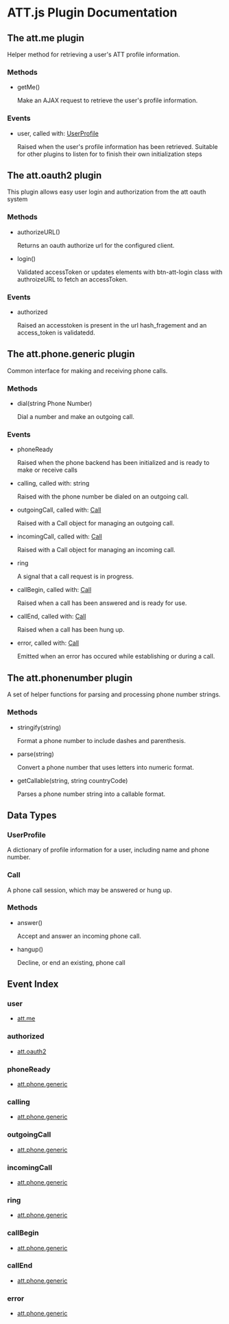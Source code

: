 # ATT.js Plugin Documentation

## The att.me plugin

Helper method for retrieving a user's ATT profile information.

### Methods

  - getMe()

    Make an AJAX request to retrieve the user's profile information.

### Events

  - <a id="att.me-event-user"></a>user, called with: [UserProfile](#att.oauth2-datatype-UserProfile)

    Raised when the user's profile information has been retrieved. Suitable for other plugins to listen for to finish their own initialization steps

## The att.oauth2 plugin

This plugin allows easy user login and authorization from the att oauth system

### Methods

  - authorizeURL()

    Returns an oauth authorize url for the configured client.
  - login()

    Validated accessToken or updates elements with btn-att-login class with authroizeURL to fetch an accessToken.

### Events

  - <a id="att.oauth2-event-authorized"></a>authorized

    Raised an accesstoken is present in the url hash_fragement and an access_token is validatedd.

## The att.phone.generic plugin

Common interface for making and receiving phone calls.

### Methods

  - dial(string Phone Number)

    Dial a number and make an outgoing call.

### Events

  - <a id="att.phone.generic-event-phoneReady"></a>phoneReady

    Raised when the phone backend has been initialized and is ready to make or receive calls

  - <a id="att.phone.generic-event-calling"></a>calling, called with: string

    Raised with the phone number be dialed on an outgoing call.

  - <a id="att.phone.generic-event-outgoingCall"></a>outgoingCall, called with: [Call](#att.phone.generic-datatype-Call)

    Raised with a Call object for managing an outgoing call.

  - <a id="att.phone.generic-event-incomingCall"></a>incomingCall, called with: [Call](#att.phone.generic-datatype-Call)

    Raised with a Call object for managing an incoming call.

  - <a id="att.phone.generic-event-ring"></a>ring

    A signal that a call request is in progress.

  - <a id="att.phone.generic-event-callBegin"></a>callBegin, called with: [Call](#att.phone.generic-datatype-Call)

    Raised when a call has been answered and is ready for use.

  - <a id="att.phone.generic-event-callEnd"></a>callEnd, called with: [Call](#att.phone.generic-datatype-Call)

    Raised when a call has been hung up.

  - <a id="att.phone.generic-event-error"></a>error, called with: [Call](#att.phone.generic-datatype-Call)

    Emitted when an error has occured while establishing or during a call.

## The att.phonenumber plugin

A set of helper functions for parsing and processing phone number strings.

### Methods

  - stringify(string)

    Format a phone number to include dashes and parenthesis.
  - parse(string)

    Convert a phone number that uses letters into numeric format.
  - getCallable(string, string countryCode)

    Parses a phone number string into a callable format.

## Data Types

### <a id="att.oauth2-datatype-UserProfile"></a>UserProfile

A dictionary of profile information for a user, including name and phone number.

### <a id="att.phone.generic-datatype-Call"></a>Call

A phone call session, which may be answered or hung up.

### Methods

  - answer()

    Accept and answer an incoming phone call.
  - hangup()

    Decline, or end an existing, phone call

## Event Index

### user
  - [att.me](#att.me)

### authorized
  - [att.oauth2](#att.oauth2)

### phoneReady
  - [att.phone.generic](#att.phone.generic)

### calling
  - [att.phone.generic](#att.phone.generic)

### outgoingCall
  - [att.phone.generic](#att.phone.generic)

### incomingCall
  - [att.phone.generic](#att.phone.generic)

### ring
  - [att.phone.generic](#att.phone.generic)

### callBegin
  - [att.phone.generic](#att.phone.generic)

### callEnd
  - [att.phone.generic](#att.phone.generic)

### error
  - [att.phone.generic](#att.phone.generic)
